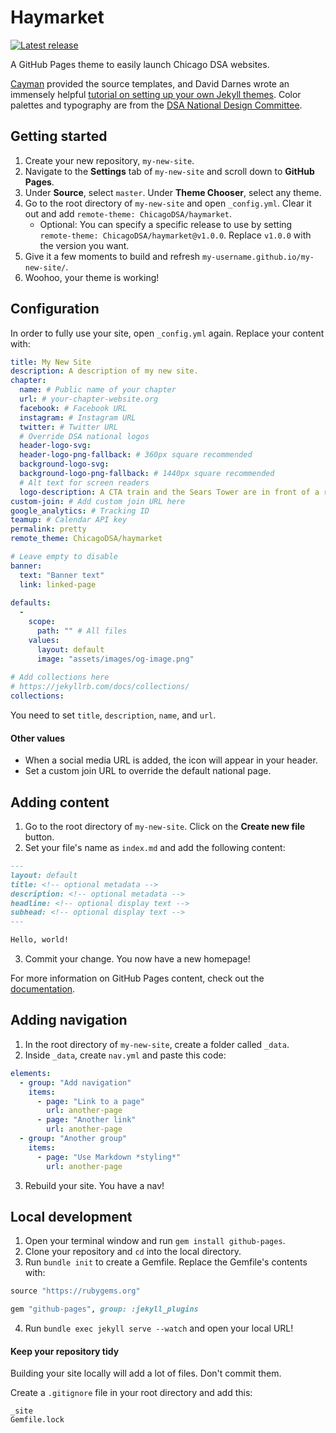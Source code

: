 # Haymarket

[![Latest release](https://img.shields.io/github/v/release/ChicagoDSA/haymarket)](https://github.com/ChicagoDSA/haymarket/releases/latest)

A GitHub Pages theme to easily launch Chicago DSA websites.

[Cayman](https://github.com/pages-themes/cayman) provided the source templates, and David Darnes wrote an immensely helpful [tutorial on setting up your own Jekyll themes](https://www.siteleaf.com/blog/making-your-first-jekyll-theme-part-1/). Color palettes and typography are from the [DSA National Design Committee](https://design.dsausa.org/).

## Getting started

1. Create your new repository, `my-new-site`.
2. Navigate to the **Settings** tab of `my-new-site` and scroll down to **GitHub Pages**.
3. Under **Source**, select `master`. Under **Theme Chooser**, select any theme.
4. Go to the root directory of `my-new-site` and open `_config.yml`. Clear it out and add `remote-theme: ChicagoDSA/haymarket`.
    - Optional: You can specify a specific release to use by setting `remote-theme: ChicagoDSA/haymarket@v1.0.0`. Replace `v1.0.0` with the version you want.
5. Give it a few moments to build and refresh `my-username.github.io/my-new-site/`.
6. Woohoo, your theme is working!

## Configuration

In order to fully use your site, open `_config.yml` again. Replace your content with:

```yaml
title: My New Site
description: A description of my new site.
chapter:
  name: # Public name of your chapter
  url: # your-chapter-website.org
  facebook: # Facebook URL
  instagram: # Instagram URL
  twitter: # Twitter URL
  # Override DSA national logos
  header-logo-svg:
  header-logo-png-fallback: # 360px square recommended
  background-logo-svg:
  background-logo-png-fallback: # 1440px square recommended
  # Alt text for screen readers
  logo-description: A CTA train and the Sears Tower are in front of a rose.
custom-join: # Add custom join URL here
google_analytics: # Tracking ID
teamup: # Calendar API key
permalink: pretty
remote_theme: ChicagoDSA/haymarket

# Leave empty to disable
banner:
  text: "Banner text"
  link: linked-page
  
defaults:
  -
    scope:
      path: "" # All files
    values:
      layout: default
      image: "assets/images/og-image.png"
  
# Add collections here
# https://jekyllrb.com/docs/collections/
collections:
```

You need to set `title`, `description`, `name`, and `url`. 
#### Other values
- When a social media URL is added, the icon will appear in your header.
- Set a custom join URL to override the default national page.
 
## Adding content
 
1. Go to the root directory of `my-new-site`. Click on the **Create new file** button.
2. Set your file's name as `index.md` and add the following content:

```markdown
---
layout: default
title: <!-- optional metadata -->
description: <!-- optional metadata -->
headline: <!-- optional display text -->
subhead: <!-- optional display text -->
---

Hello, world!
```
3. Commit your change. You now have a new homepage!

For more information on GitHub Pages content, check out the [documentation](https://help.github.com/en/github/working-with-github-pages/adding-content-to-your-github-pages-site-using-jekyll).

## Adding navigation

1. In the root directory of `my-new-site`, create a folder called `_data`.
2. Inside `_data`, create `nav.yml` and paste this code:

```yaml
elements:
  - group: "Add navigation"
    items:
      - page: "Link to a page"
        url: another-page
      - page: "Another link"
        url: another-page
  - group: "Another group"
    items:
      - page: "Use Markdown *styling*"
        url: another-page
```

3. Rebuild your site. You have a nav!

## Local development

1. Open your terminal window and run `gem install github-pages`.
2. Clone your repository and `cd` into the local directory.
3. Run `bundle init` to create a Gemfile. Replace the Gemfile's contents with:

```ruby
source "https://rubygems.org"

gem "github-pages", group: :jekyll_plugins
```

4. Run `bundle exec jekyll serve --watch` and open your local URL!

#### Keep your repository tidy
Building your site locally will add a lot of files. Don't commit them. 

Create a `.gitignore` file in your root directory and add this:

```
_site
Gemfile.lock
```
